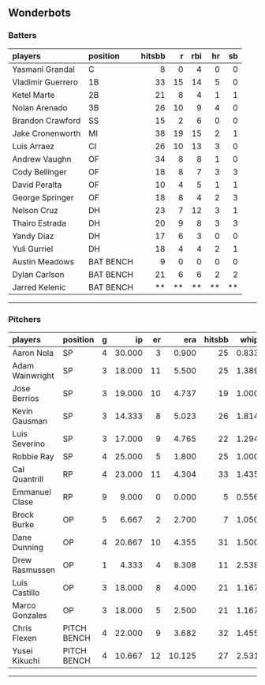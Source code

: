 ## Wonderbots

### Batters

 
|players           |position  | hitsbb|  r| rbi| hr| sb| 
|:-----------------|:---------|------:|--:|---:|--:|--:| 
|Yasmani Grandal   |C         |      8|  0|   4|  0|  0| 
|Vladimir Guerrero |1B        |     33| 15|  14|  5|  0| 
|Ketel Marte       |2B        |     21|  8|   4|  1|  1| 
|Nolan Arenado     |3B        |     26| 10|   9|  4|  0| 
|Brandon Crawford  |SS        |     15|  2|   6|  0|  0| 
|Jake Cronenworth  |MI        |     38| 19|  15|  2|  1| 
|Luis Arraez       |CI        |     26| 10|  13|  3|  0| 
|Andrew Vaughn     |OF        |     34|  8|   8|  1|  0| 
|Cody Bellinger    |OF        |     18|  8|   7|  3|  3| 
|David Peralta     |OF        |     10|  4|   5|  1|  1| 
|George Springer   |OF        |     18|  8|   4|  2|  3| 
|Nelson Cruz       |DH        |     23|  7|  12|  3|  1| 
|Thairo Estrada    |DH        |     20|  9|   8|  3|  3| 
|Yandy Diaz        |DH        |     17|  6|   3|  0|  0| 
|Yuli Gurriel      |DH        |     18|  4|   4|  2|  1| 
|Austin Meadows    |BAT BENCH |      9|  0|   0|  0|  0| 
|Dylan Carlson     |BAT BENCH |     21|  6|   6|  2|  2| 
|Jarred Kelenic    |BAT BENCH |     **| **|  **| **| **| 


* * *

### Pitchers

 
|players         |position    |  g|     ip| er|    era| hitsbb|  whip| so|  w| sv| 
|:---------------|:-----------|--:|------:|--:|------:|------:|-----:|--:|--:|--:| 
|Aaron Nola      |SP          |  4| 30.000|  3|  0.900|     25| 0.833| 30|  1|  0| 
|Adam Wainwright |SP          |  3| 18.000| 11|  5.500|     25| 1.389| 19|  0|  0| 
|Jose Berrios    |SP          |  3| 19.000| 10|  4.737|     19| 1.000| 14|  1|  0| 
|Kevin Gausman   |SP          |  3| 14.333|  8|  5.023|     26| 1.814| 14|  0|  0| 
|Luis Severino   |SP          |  3| 17.000|  9|  4.765|     22| 1.294| 26|  0|  0| 
|Robbie Ray      |SP          |  4| 25.000|  5|  1.800|     25| 1.000| 23|  2|  0| 
|Cal Quantrill   |RP          |  4| 23.000| 11|  4.304|     33| 1.435| 15|  2|  0| 
|Emmanuel Clase  |RP          |  9|  9.000|  0|  0.000|      5| 0.556|  9|  0|  8| 
|Brock Burke     |OP          |  5|  6.667|  2|  2.700|      7| 1.050|  6|  1|  0| 
|Dane Dunning    |OP          |  4| 20.667| 10|  4.355|     31| 1.500| 11|  0|  0| 
|Drew Rasmussen  |OP          |  1|  4.333|  4|  8.308|     11| 2.538|  3|  0|  0| 
|Luis Castillo   |OP          |  3| 18.000|  8|  4.000|     21| 1.167| 15|  0|  0| 
|Marco Gonzales  |OP          |  3| 18.000|  5|  2.500|     21| 1.167|  8|  1|  0| 
|Chris Flexen    |PITCH BENCH |  4| 22.000|  9|  3.682|     32| 1.455| 15|  1|  0| 
|Yusei Kikuchi   |PITCH BENCH |  4| 10.667| 12| 10.125|     27| 2.531| 16|  0|  0| 


* * *


